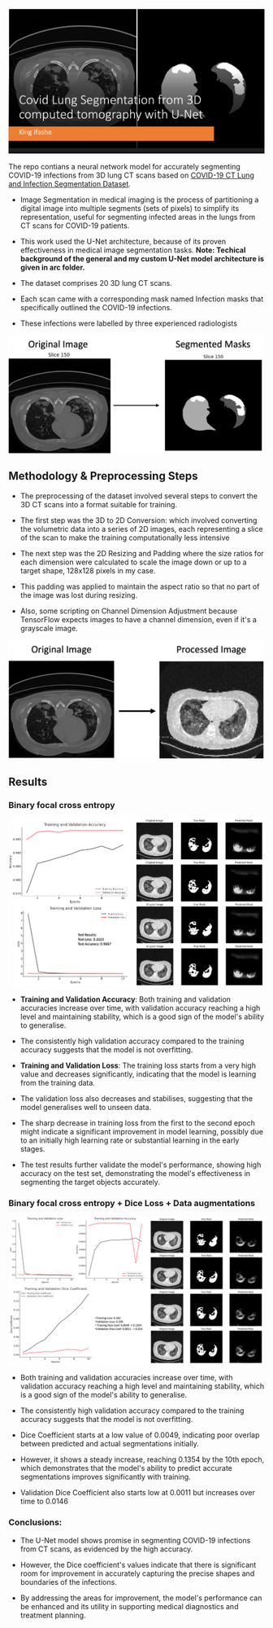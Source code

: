 ![image1](assets/pic11.png)

The repo contians a neural network model for accurately segmenting COVID-19 infections from 3D lung CT scans based on [COVID-19 CT Lung and Infection Segmentation Dataset](https://zenodo.org/records/3757476#.X6MgWGj7RPa). 

- Image Segmentation in medical imaging is the process of partitioning a digital image into multiple segments (sets of pixels) to simplify its representation, useful for segmenting infected areas in the lungs from CT scans for COVID-19 patients. 

- This work used the U-Net architecture, because of its proven effectiveness in medical image segmentation tasks. **Note: Techical background of the general and my custom U-Net model architecture is given in arc folder.**

- The dataset comprises 20 3D lung CT scans. 

- Each scan came with a corresponding mask named Infection masks that specifically outlined the COVID-19 infections. 

- These infections were labelled by three experienced radiologists

![image2](assets/pic2.png)

## **Methodology & Preprocessing Steps** 

- The preprocessing of the dataset involved several steps to convert the 3D CT scans into a format suitable for training. 

- The first step was the 3D to 2D Conversion: which involved converting the volumetric data into a series of 2D images, each representing a slice of the scan to make the training computationally less intensive 

- The next step was the 2D Resizing and Padding where the size ratios for each dimension were calculated to scale the image down or up to a target shape, 128x128 pixels in my case. 

- This padding was applied to maintain the aspect ratio so that no part of the image was lost during resizing.   

- Also, some scripting on Channel Dimension Adjustment because TensorFlow expects images to have a channel dimension, even if it's a grayscale image. 

![image5](assets/pic5.png)

## **Results** 
### Binary focal cross entropy

![image7](assets/pic7.png)

- **Training and Validation Accuracy**: Both training and validation accuracies increase over time, with validation accuracy reaching a high level and maintaining stability, which is a good sign of the model's ability to generalise. 

- The consistently high validation accuracy compared to the training accuracy suggests that the model is not overfitting.

- **Training and Validation Loss**: The training loss starts from a very high value and decreases significantly, indicating that the model is learning from the training data. 

- The validation loss also decreases and stabilises, suggesting that the model generalises well to unseen data. 

- The sharp decrease in training loss from the first to the second epoch might indicate a significant improvement in model learning, possibly due to an initially high learning rate or substantial learning in the early stages.

- The test results further validate the model's performance, showing high accuracy on the test set, demonstrating the model's effectiveness in segmenting the target objects accurately. 

### Binary focal cross entropy + Dice Loss + Data augmentations

![image8](assets/pic8.png)

- Both training and validation accuracies increase over time, with validation accuracy reaching a high level and maintaining stability, which is a good sign of the model's ability to generalise. 

- The consistently high validation accuracy compared to the training accuracy suggests that the model is not overfitting.

- Dice Coefficient starts at a low value of 0.0049, indicating poor overlap between predicted and actual segmentations initially. 

- However, it shows a steady increase, reaching 0.1354 by the 10th epoch, which demonstrates that the model's ability to predict accurate segmentations improves significantly with training.

- Validation Dice Coefficient also starts low at 0.0011 but increases over time to 0.0146


### Conclusions:
- The U-Net model shows promise in segmenting COVID-19 infections from CT scans, as evidenced by the high accuracy.
 
- However, the Dice coefficient's values indicate that there is significant room for improvement in accurately capturing the precise shapes and boundaries of the infections. 

- By addressing the areas for improvement, the model's performance can be enhanced and its utility in supporting medical diagnostics and treatment planning.








